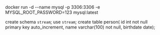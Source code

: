docker run -d --name mysql -p 3306:3306 -e MYSQL_ROOT_PASSWORD=123 mysql:latest

create schema `stream`;
use `stream`;
create table person( id int not null primary key auto_increment, name varchar(100) not null, birthdate date);
